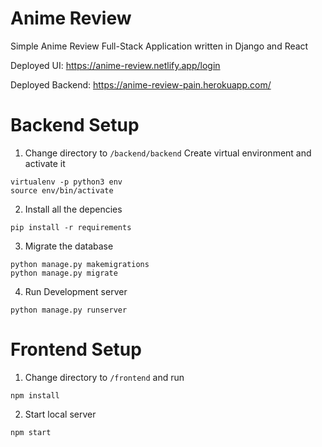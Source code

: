 # Anime Review
Simple Anime Review Full-Stack Application written in Django and React

Deployed UI: https://anime-review.netlify.app/login

Deployed Backend: https://anime-review-pain.herokuapp.com/

# Backend Setup
1. Change directory to `/backend/backend` Create virtual environment and activate it
```
virtualenv -p python3 env   
source env/bin/activate
```

2. Install all the depencies
```
pip install -r requirements
```

3. Migrate the database
```
python manage.py makemigrations
python manage.py migrate
```

4. Run Development server
```
python manage.py runserver
```

# Frontend Setup
 1. Change directory to `/frontend` and run
 ```
 npm install
 ```
 
 2. Start local server
 ```
 npm start
 ```
 
 
